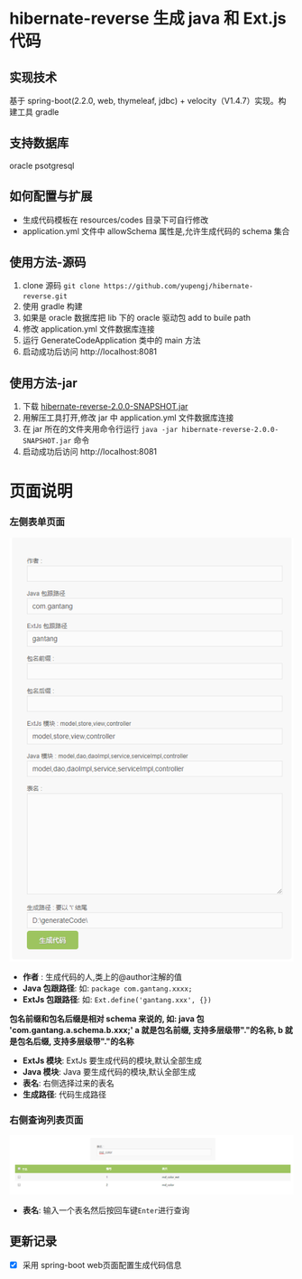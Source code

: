 # hibernate-reverse 生成 java 和 Ext.js 代码

## 实现技术
基于 spring-boot(2.2.0, web, thymeleaf, jdbc)  + velocity（V1.4.7）实现。构建工具 gradle

## 支持数据库
oracle psotgresql

## 如何配置与扩展
- 生成代码模板在 resources/codes 目录下可自行修改
- application.yml 文件中 allowSchema 属性是,允许生成代码的 schema 集合

## 使用方法-源码
1. clone 源码 `git clone https://github.com/yupengj/hibernate-reverse.git`
2. 使用 gradle 构建
3. 如果是 oracle 数据库把 lib 下的 oracle 驱动包 add to buile path
4. 修改 application.yml 文件数据库连接
5. 运行 GenerateCodeApplication 类中的 main 方法 
6. 启动成功后访问 http://localhost:8081

## 使用方法-jar
1. 下载 [hibernate-reverse-2.0.0-SNAPSHOT.jar](https://github.com/yupengj/hibernate-reverse/blob/master/src/main/resources/doc/hibernate-reverse-2.0.0-SNAPSHOT.jar?raw=true)
2. 用解压工具打开,修改 jar 中 application.yml 文件数据库连接
3. 在 jar 所在的文件夹用命令行运行 `java -jar hibernate-reverse-2.0.0-SNAPSHOT.jar` 命令
4. 启动成功后访问  http://localhost:8081

# 页面说明

### 左侧表单页面
![](https://github.com/yupengj/hibernate-reverse/blob/master/src/main/resources/doc/fp.png?raw=true)
- **作者** : 生成代码的人,类上的@author注解的值
- **Java 包跟路径**: 如: `package com.gantang.xxxx;`
- **ExtJs 包跟路径**: 如: `Ext.define('gantang.xxx', {})`

**包名前缀和包名后缀是相对 schema 来说的, 如: java 包 'com.gantang.a.schema.b.xxx;' a 就是包名前缀, 支持多层级带"."的名称, b 就是包名后缀, 支持多层级带"."的名称**

- **ExtJs 模块**: ExtJs 要生成代码的模块,默认全部生成
- **Java 模块**: Java 要生成代码的模块,默认全部生成
- **表名**: 右侧选择过来的表名
- **生成路径**: 代码生成路径

### 右侧查询列表页面
![](https://github.com/yupengj/hibernate-reverse/blob/master/src/main/resources/doc/lp.png?raw=true)
- **表名**: 输入一个表名然后按回车键`Enter`进行查询

## 更新记录
- [x] 采用 spring-boot web页面配置生成代码信息
